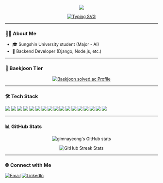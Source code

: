<p align="center">
  <img src="https://capsule-render.vercel.app/api?type=soft&color=gradient&height=100&text=안녕하세요!+개발자+김나영입니다👻&fontSize=40&fontAlign=50&animation=twinkling" />
</p>



<p align="center">
  <a href="https://github.com/gimnayeong">
    <img src="https://readme-typing-svg.herokuapp.com?font=Fira+Code&size=28&duration=3000&pause=1000&color=FF69B4&background=FFFFFF00&center=true&vCenter=true&width=600&lines=Backend+Developer;Baekjoon+Gold+Tier;AI+and+Streaming+Enthusiast;Eager+to+Learn+and+Optimize!" alt="Typing SVG">
  </a>
</p>

---

### 👨‍💻 About Me

- 🎓 Sungshin University student (Major - AI)
- 🔧 Backend Developer (Django, Node.js, etc.)
---

### 🏅 Baekjoon Tier

<p align="center">
  <a href="https://solved.ac/profile/your_baekjoon_id">
    <img src="http://mazassumnida.wtf/api/v2/generate_badge?boj=20211307@sungshin.ac.kr" alt="Baekjoon solved.ac Profile">
  </a>
</p>

---

### 🛠️ Tech Stack

<p align="left">
  <img src="https://img.shields.io/badge/Django-092E20?style=for-the-badge&logo=django&logoColor=white" />
  <img src="https://img.shields.io/badge/Django%20DRF-ff1709?style=for-the-badge&logo=django&logoColor=white&labelColor=gray&color=ff1709" />
  <img src="https://img.shields.io/badge/Django%20MTV-02569B?style=for-the-badge&logo=django&logoColor=white" />
  <img src="https://img.shields.io/badge/AWS-232F3E?style=for-the-badge&logo=amazon-aws&logoColor=white" />
  <img src="https://img.shields.io/badge/Spring%20Boot-6DB33F?style=for-the-badge&logo=spring-boot&logoColor=white" />
  <img src="https://img.shields.io/badge/Node.js-339933?style=for-the-badge&logo=nodedotjs&logoColor=white" />
  <img src="https://img.shields.io/badge/MongoDB-47A248?style=for-the-badge&logo=mongodb&logoColor=white" />
  <img src="https://img.shields.io/badge/SQL-4479A1?style=for-the-badge&logo=postgresql&logoColor=white" />
  <img src="https://img.shields.io/badge/HTML5-E34F26?style=for-the-badge&logo=html5&logoColor=white" />
  <img src="https://img.shields.io/badge/CSS3-1572B6?style=for-the-badge&logo=css3&logoColor=white" />
  <img src="https://img.shields.io/badge/JavaScript-F7DF1E?style=for-the-badge&logo=javascript&logoColor=black" />
  <img src="https://img.shields.io/badge/Flutter-02569B?style=for-the-badge&logo=flutter&logoColor=white" />
  <img src="https://img.shields.io/badge/GitHub-181717?style=for-the-badge&logo=github&logoColor=white" />
  <img src="https://img.shields.io/badge/FFmpeg-007808?style=for-the-badge&logo=ffmpeg&logoColor=white" />
  <img src="https://img.shields.io/badge/Java-007396?style=for-the-badge&logo=java&logoColor=white" />
  <img src="https://img.shields.io/badge/Python-3776AB?style=for-the-badge&logo=python&logoColor=white" />
  <img src="https://img.shields.io/badge/C++-00599C?style=for-the-badge&logo=cplusplus&logoColor=white" />
</p>

---

### 📊 GitHub Stats

<p align="center">
  <img src="https://github-readme-stats.vercel.app/api?username=nnaX000&show_icons=true&theme=radical" alt="gimnayeong's GitHub stats">
</p>

<p align="center">
  <img src="https://github-readme-streak-stats.herokuapp.com/?user=nnaX000&theme=radical" alt="GitHub Streak Stats">
</p>

---

### 🌐 Connect with Me

<p align="left">
  <a href="mailto:kny200208@naver.com"><img src="https://img.shields.io/badge/Email-D14836?style=for-the-badge&logo=gmail&logoColor=white" alt="Email"></a>
  <a href="https://www.linkedin.com/in/%EB%82%98%EC%98%81-%EA%B9%80-2a7335290/"><img src="https://img.shields.io/badge/LinkedIn-0077B5?style=for-the-badge&logo=linkedin&logoColor=white" alt="LinkedIn"></a>
</p>


